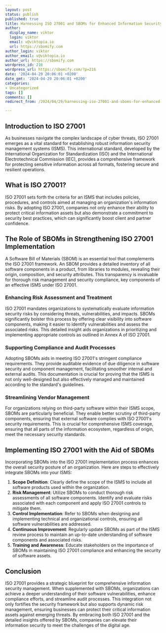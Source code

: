 ```yaml
---
layout: post
status: publish
published: true
title: Harnessing ISO 27001 and SBOMs for Enhanced Information Security Management
author:
  display_name: viktor
  login: viktor
  email: v@viktopia.io
  url: https://sbomify.com
author_login: viktor
author_email: v@viktopia.io
author_url: https://sbomify.com
wordpress_id: 216
wordpress_url: https://sbomify.com/?p=216
date: '2024-04-29 20:06:01 +0200'
date_gmt: '2024-04-29 20:06:01 +0200'
categories:
- Uncategorized
tags: []
comments: []
redirect_from: /2024/04/29/harnessing-iso-27001-and-sboms-for-enhanced-information-security-management/

---
```


## Introduction to ISO 27001

As businesses navigate the complex landscape of cyber threats, ISO 27001 emerges as a vital standard for establishing robust information security management systems (ISMS). This international standard, developed by the International Organization for Standardization (ISO) and the International Electrotechnical Commission (IEC), provides a comprehensive framework for protecting sensitive information across all formats, fostering secure and resilient operations.

## What is ISO 27001?

ISO 27001 sets forth the criteria for an ISMS that includes policies, procedures, and controls aimed at managing an organization's information risks. By adopting ISO 27001, companies not only enhance their ability to protect critical information assets but also demonstrate a commitment to security best practices, which can significantly boost client and partner confidence.

## The Role of SBOMs in Strengthening ISO 27001 Implementation

A Software Bill of Materials (SBOM) is an essential tool that complements the ISO 27001 framework. An SBOM provides a detailed inventory of all software components in a product, from libraries to modules, revealing their origin, composition, and security attributes. This transparency is invaluable for thorough risk management and security compliance, key components of an effective ISMS under ISO 27001.

### Enhancing Risk Assessment and Treatment

ISO 27001 mandates organizations to systematically evaluate information security risks by considering threats, vulnerabilities, and impacts. SBOMs significantly bolster this process by offering clear visibility into software components, making it easier to identify vulnerabilities and assess the associated risks. This detailed insight aids organizations in prioritizing and implementing appropriate controls as outlined in Annex A of ISO 27001.

### Supporting Compliance and Audit Processes

Adopting SBOMs aids in meeting ISO 27001's stringent compliance requirements. They provide auditable evidence of due diligence in software security and component management, facilitating smoother internal and external audits. This documentation is crucial for proving that the ISMS is not only well-designed but also effectively managed and maintained according to the standard's guidelines.

### Streamlining Vendor Management

For organizations relying on third-party software within their ISMS scope, SBOMs are particularly beneficial. They enable better scrutiny of third-party components, ensuring that external software complies with ISO 27001's security requirements. This is crucial for comprehensive ISMS coverage, ensuring that all parts of the information ecosystem, regardless of origin, meet the necessary security standards.

## Implementing ISO 27001 with the Aid of SBOMs

Incorporating SBOMs into the ISO 27001 implementation process enhances the overall security posture of an organization. Here are steps to effectively integrate SBOMs into your ISMS:

1. **Scope Definition**: Clearly define the scope of the ISMS to include all software products used within the organization.
2. **Risk Management**: Utilize SBOMs to conduct thorough risk assessments of all software components. Identify and evaluate risks associated with each component and apply ISO 27001 controls to mitigate them.
3. **Control Implementation**: Refer to SBOMs when designing and implementing technical and organizational controls, ensuring all software vulnerabilities are addressed.
4. **Continuous Improvement**: Regularly update SBOMs as part of the ISMS review process to maintain an up-to-date understanding of software components and associated risks.
5. **Training and Awareness**: Educate stakeholders on the importance of SBOMs in maintaining ISO 27001 compliance and enhancing the security of software assets.

## Conclusion

ISO 27001 provides a strategic blueprint for comprehensive information security management. When supplemented with SBOMs, organizations can achieve a deeper understanding of their software vulnerabilities, enhance compliance efforts, and streamline audit processes. This integration not only fortifies the security framework but also supports dynamic risk management, ensuring businesses can protect their critical information assets against emerging threats. By embracing both ISO 27001 and the detailed insights offered by SBOMs, companies can elevate their information security to meet the challenges of the digital age.
